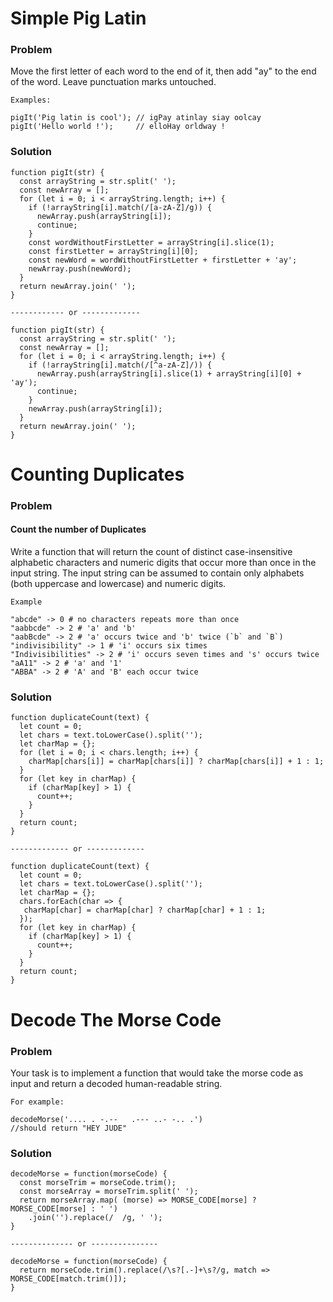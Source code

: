 # Simple Pig Latin

### Problem

Move the first letter of each word to the end of it, then add "ay" to the end of the word. Leave punctuation marks untouched.

```
Examples:

pigIt('Pig latin is cool'); // igPay atinlay siay oolcay
pigIt('Hello world !');     // elloHay orldway !
```

### Solution

```
function pigIt(str) {
  const arrayString = str.split(' ');
  const newArray = [];
  for (let i = 0; i < arrayString.length; i++) {
    if (!arrayString[i].match(/[a-zA-Z]/g)) {
      newArray.push(arrayString[i]);
      continue;
    }
    const wordWithoutFirstLetter = arrayString[i].slice(1);
    const firstLetter = arrayString[i][0];
    const newWord = wordWithoutFirstLetter + firstLetter + 'ay';
    newArray.push(newWord);
  }
  return newArray.join(' ');
}

------------ or -------------

function pigIt(str) {
  const arrayString = str.split(' ');
  const newArray = [];
  for (let i = 0; i < arrayString.length; i++) {
    if (!arrayString[i].match(/[^a-zA-Z]/)) {
      newArray.push(arrayString[i].slice(1) + arrayString[i][0] + 'ay');
      continue;
    }
    newArray.push(arrayString[i]);
  }
  return newArray.join(' ');
}
```

# Counting Duplicates

### Problem 

#### Count the number of Duplicates
Write a function that will return the count of distinct case-insensitive alphabetic characters and
numeric digits that occur more than once in the input string.
The input string can be assumed to contain only alphabets (both uppercase and lowercase) and numeric digits.

```
Example

"abcde" -> 0 # no characters repeats more than once
"aabbcde" -> 2 # 'a' and 'b'
"aabBcde" -> 2 # 'a' occurs twice and 'b' twice (`b` and `B`)
"indivisibility" -> 1 # 'i' occurs six times
"Indivisibilities" -> 2 # 'i' occurs seven times and 's' occurs twice
"aA11" -> 2 # 'a' and '1'
"ABBA" -> 2 # 'A' and 'B' each occur twice
```

### Solution

```
function duplicateCount(text) {
  let count = 0;
  let chars = text.toLowerCase().split('');
  let charMap = {};
  for (let i = 0; i < chars.length; i++) {
    charMap[chars[i]] = charMap[chars[i]] ? charMap[chars[i]] + 1 : 1;
  }
  for (let key in charMap) {
    if (charMap[key] > 1) {
      count++;
    }
  }
  return count;
}

------------- or -------------

function duplicateCount(text) {
  let count = 0;
  let chars = text.toLowerCase().split('');
  let charMap = {};
  chars.forEach(char => {
   charMap[char] = charMap[char] ? charMap[char] + 1 : 1;
  });
  for (let key in charMap) {
    if (charMap[key] > 1) {
      count++;
    }
  }
  return count;
}
```


# Decode The Morse Code

### Problem

Your task is to implement a function that would take the morse code as input and return a decoded human-readable string.

```
For example:

decodeMorse('.... . -.--   .--- ..- -.. .')
//should return "HEY JUDE"
```

### Solution

```
decodeMorse = function(morseCode) {
  const morseTrim = morseCode.trim();
  const morseArray = morseTrim.split(' ');
  return morseArray.map( (morse) => MORSE_CODE[morse] ? MORSE_CODE[morse] : ' ')
    .join('').replace(/  /g, ' ');
}

-------------- or ---------------

decodeMorse = function(morseCode) {
  return morseCode.trim().replace(/\s?[.-]+\s?/g, match => MORSE_CODE[match.trim()]);
}
```
